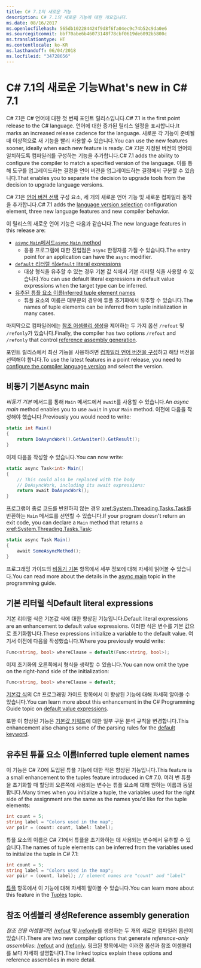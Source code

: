 ```yaml
---
title: C# 7.1의 새로운 기능
description: C# 7.1의 새로운 기능에 대한 개요입니다.
ms.date: 08/16/2017
ms.openlocfilehash: 565db102284424f9d8f6fa04ec9c74b52c9da0e6
ms.sourcegitcommit: bbf70abe6b46073148f78cbf0619de6092b5800c
ms.translationtype: HT
ms.contentlocale: ko-KR
ms.lasthandoff: 06/04/2018
ms.locfileid: "34728656"
---
```

# <a name="whats-new-in-c-71"></a><span data-ttu-id="fb5c9-103">C# 7.1의 새로운 기능</span><span class="sxs-lookup"><span data-stu-id="fb5c9-103">What's new in C# 7.1</span></span>

<span data-ttu-id="fb5c9-104">C# 7.1은 C# 언어에 대한 첫 번째 포인트 릴리스입니다.</span><span class="sxs-lookup"><span data-stu-id="fb5c9-104">C# 7.1 is the first point release to the C# language.</span></span> <span data-ttu-id="fb5c9-105">언어에 대한 증가된 릴리스 일정을 표시합니다.</span><span class="sxs-lookup"><span data-stu-id="fb5c9-105">It marks an increased release cadence for the language.</span></span> <span data-ttu-id="fb5c9-106">새로운 각 기능이 준비될 때 이상적으로 새 기능을 빨리 사용할 수 있습니다.</span><span class="sxs-lookup"><span data-stu-id="fb5c9-106">You can use the new features sooner, ideally when each new feature is ready.</span></span> <span data-ttu-id="fb5c9-107">C# 7.1은 지정된 버전의 언어와 일치하도록 컴파일러를 구성하는 기능을 추가합니다.</span><span class="sxs-lookup"><span data-stu-id="fb5c9-107">C# 7.1 adds the ability to configure the compiler to match a specified version of the language.</span></span> <span data-ttu-id="fb5c9-108">이를 통해 도구를 업그레이드하는 결정을 언어 버전을 업그레이드하는 결정에서 구분할 수 있습니다.</span><span class="sxs-lookup"><span data-stu-id="fb5c9-108">That enables you to separate the decision to upgrade tools from the decision to upgrade language versions.</span></span>

<span data-ttu-id="fb5c9-109">C# 7.1은 [언어 버전 선택](../language-reference/configure-language-version.md) 구성 요소, 세 개의 새로운 언어 기능 및 새로운 컴파일러 동작을 추가합니다.</span><span class="sxs-lookup"><span data-stu-id="fb5c9-109">C# 7.1 adds the [language version selection](../language-reference/configure-language-version.md) configuration element, three new language features and new compiler behavior.</span></span>

<span data-ttu-id="fb5c9-110">이 릴리스의 새로운 언어 기능은 다음과 같습니다.</span><span class="sxs-lookup"><span data-stu-id="fb5c9-110">The new language features in this release are:</span></span>

* [<span data-ttu-id="fb5c9-111">`async` `Main`메서드</span><span class="sxs-lookup"><span data-stu-id="fb5c9-111">`async` `Main` method</span></span>](#async-main)
  - <span data-ttu-id="fb5c9-112">응용 프로그램에 대한 진입점은 `async` 한정자를 가질 수 있습니다.</span><span class="sxs-lookup"><span data-stu-id="fb5c9-112">The entry point for an application can have the `async` modifier.</span></span>
* [<span data-ttu-id="fb5c9-113">`default` 리터럴 식</span><span class="sxs-lookup"><span data-stu-id="fb5c9-113">`default` literal expressions</span></span>](#default-literal-expressions)
  - <span data-ttu-id="fb5c9-114">대상 형식을 유추할 수 있는 경우 기본 값 식에서 기본 리터럴 식을 사용할 수 있습니다.</span><span class="sxs-lookup"><span data-stu-id="fb5c9-114">You can use default literal expressions in default value expressions when the target type can be inferred.</span></span>
* [<span data-ttu-id="fb5c9-115">유추된 튜플 요소 이름</span><span class="sxs-lookup"><span data-stu-id="fb5c9-115">Inferred tuple element names</span></span>](#inferred-tuple-element-names)
  - <span data-ttu-id="fb5c9-116">튜플 요소의 이름은 대부분의 경우에 튜플 초기화에서 유추할 수 있습니다.</span><span class="sxs-lookup"><span data-stu-id="fb5c9-116">The names of tuple elements can be inferred from tuple initialization in many cases.</span></span>

<span data-ttu-id="fb5c9-117">마지막으로 컴파일러에는 [참조 어셈블리 생성](#reference-assembly-generation)을 제어하는 두 가지 옵션 `/refout` 및 `/refonly`가 있습니다.</span><span class="sxs-lookup"><span data-stu-id="fb5c9-117">Finally, the compiler has two options `/refout` and `/refonly` that control [reference assembly generation](#reference-assembly-generation).</span></span>

<span data-ttu-id="fb5c9-118">포인트 릴리스에서 최신 기능을 사용하려면 [컴파일러 언어 버전을 구성](../language-reference/configure-language-version.md)하고 해당 버전을 선택해야 합니다.</span><span class="sxs-lookup"><span data-stu-id="fb5c9-118">To use the latest features in a point release, you need to [configure the compiler language version](../language-reference/configure-language-version.md) and select the version.</span></span>

## <a name="async-main"></a><span data-ttu-id="fb5c9-119">비동기 기본</span><span class="sxs-lookup"><span data-stu-id="fb5c9-119">Async main</span></span>

<span data-ttu-id="fb5c9-120">*비동기 기본* 메서드를 통해 `Main` 메서드에서 `await`를 사용할 수 있습니다.</span><span class="sxs-lookup"><span data-stu-id="fb5c9-120">An *async main* method enables you to use `await` in your `Main` method.</span></span>
<span data-ttu-id="fb5c9-121">이전에 다음을 작성해야 했습니다.</span><span class="sxs-lookup"><span data-stu-id="fb5c9-121">Previously you would need to write:</span></span>

```csharp
static int Main()
{
    return DoAsyncWork().GetAwaiter().GetResult();
}
```

<span data-ttu-id="fb5c9-122">이제 다음을 작성할 수 있습니다.</span><span class="sxs-lookup"><span data-stu-id="fb5c9-122">You can now write:</span></span>

```csharp
static async Task<int> Main()
{
    // This could also be replaced with the body
    // DoAsyncWork, including its await expressions:
    return await DoAsyncWork();
}
```

<span data-ttu-id="fb5c9-123">프로그램이 종료 코드를 반환하지 않는 경우 <xref:System.Threading.Tasks.Task>를 반환하는 `Main` 메서드를 선언할 수 있습니다.</span><span class="sxs-lookup"><span data-stu-id="fb5c9-123">If your program doesn't return an exit code, you can declare a `Main` method that returns a <xref:System.Threading.Tasks.Task>:</span></span>

```csharp
static async Task Main()
{
    await SomeAsyncMethod();
}
```

<span data-ttu-id="fb5c9-124">프로그래밍 가이드의 [비동기 기본](../programming-guide/main-and-command-args/index.md) 항목에서 세부 정보에 대해 자세히 읽어볼 수 있습니다.</span><span class="sxs-lookup"><span data-stu-id="fb5c9-124">You can read more about the details in the [async main](../programming-guide/main-and-command-args/index.md) topic in the programming guide.</span></span>

## <a name="default-literal-expressions"></a><span data-ttu-id="fb5c9-125">기본 리터럴 식</span><span class="sxs-lookup"><span data-stu-id="fb5c9-125">Default literal expressions</span></span>

<span data-ttu-id="fb5c9-126">기본 리터럴 식은 기본값 식에 대한 향상된 기능입니다.</span><span class="sxs-lookup"><span data-stu-id="fb5c9-126">Default literal expressions are an enhancement to default value expressions.</span></span>
<span data-ttu-id="fb5c9-127">이러한 식은 변수를 기본 값으로 초기화합니다.</span><span class="sxs-lookup"><span data-stu-id="fb5c9-127">These expressions initialize a variable to the default value.</span></span> <span data-ttu-id="fb5c9-128">여기서 이전에 다음을 작성했습니다.</span><span class="sxs-lookup"><span data-stu-id="fb5c9-128">Where you previously would write:</span></span>

```csharp
Func<string, bool> whereClause = default(Func<string, bool>);
```

<span data-ttu-id="fb5c9-129">이제 초기화의 오른쪽에서 형식을 생략할 수 있습니다.</span><span class="sxs-lookup"><span data-stu-id="fb5c9-129">You can now omit the type on the right-hand side of the initialization:</span></span>

```csharp
Func<string, bool> whereClause = default;
```

<span data-ttu-id="fb5c9-130">[기본값 식](../programming-guide/statements-expressions-operators/default-value-expressions.md)의 C# 프로그래밍 가이드 항목에서 이 향상된 기능에 대해 자세히 알아볼 수 있습니다.</span><span class="sxs-lookup"><span data-stu-id="fb5c9-130">You can learn more about this enhancement in the C# Programming Guide topic on [default value expressions](../programming-guide/statements-expressions-operators/default-value-expressions.md).</span></span>

<span data-ttu-id="fb5c9-131">또한 이 향상된 기능은 [기본값 키워드](../language-reference/keywords/default.md)에 대한 일부 구문 분석 규칙을 변경합니다.</span><span class="sxs-lookup"><span data-stu-id="fb5c9-131">This enhancement also changes some of the parsing rules for the [default keyword](../language-reference/keywords/default.md).</span></span>

## <a name="inferred-tuple-element-names"></a><span data-ttu-id="fb5c9-132">유추된 튜플 요소 이름</span><span class="sxs-lookup"><span data-stu-id="fb5c9-132">Inferred tuple element names</span></span>

<span data-ttu-id="fb5c9-133">이 기능은 C# 7.0에 도입된 튜플 기능에 대한 작은 향상된 기능입니다.</span><span class="sxs-lookup"><span data-stu-id="fb5c9-133">This feature is a small enhancement to the tuples feature introduced in C# 7.0.</span></span> <span data-ttu-id="fb5c9-134">여러 번 튜플을 초기화할 때 할당의 오른쪽에 사용되는 변수는 튜플 요소에 대해 원하는 이름과 동일합니다.</span><span class="sxs-lookup"><span data-stu-id="fb5c9-134">Many times when you initialize a tuple, the variables used for the right side of the assignment are the same as the names you'd like for the tuple elements:</span></span>

```csharp
int count = 5;
string label = "Colors used in the map";
var pair = (count: count, label: label);
```

<span data-ttu-id="fb5c9-135">튜플 요소의 이름은 C# 7.1에서 튜플을 초기화하는 데 사용되는 변수에서 유추할 수 있습니다.</span><span class="sxs-lookup"><span data-stu-id="fb5c9-135">The names of tuple elements can be inferred from the variables used to initialize the tuple in C# 7.1:</span></span>

```csharp
int count = 5;
string label = "Colors used in the map";
var pair = (count, label); // element names are "count" and "label"
```

<span data-ttu-id="fb5c9-136">[튜플](../tuples.md) 항목에서 이 기능에 대해 자세히 알아볼 수 있습니다.</span><span class="sxs-lookup"><span data-stu-id="fb5c9-136">You can learn more about this feature in the [Tuples](../tuples.md) topic.</span></span>

## <a name="reference-assembly-generation"></a><span data-ttu-id="fb5c9-137">참조 어셈블리 생성</span><span class="sxs-lookup"><span data-stu-id="fb5c9-137">Reference assembly generation</span></span>

<span data-ttu-id="fb5c9-138">*참조 전용 어셈블리*인 [/refout](../language-reference/compiler-options/refout-compiler-option.md) 및 [/refonly](../language-reference/compiler-options/refonly-compiler-option.md)를 생성하는 두 개의 새로운 컴파일러 옵션이 있습니다.</span><span class="sxs-lookup"><span data-stu-id="fb5c9-138">There are two new compiler options that generate *reference-only assemblies*: [/refout](../language-reference/compiler-options/refout-compiler-option.md) and [/refonly](../language-reference/compiler-options/refonly-compiler-option.md).</span></span>
<span data-ttu-id="fb5c9-139">링크된 항목에서는 이러한 옵션과 참조 어셈블리를 보다 자세히 설명합니다.</span><span class="sxs-lookup"><span data-stu-id="fb5c9-139">The linked topics explain these options and reference assemblies in more detail.</span></span>
